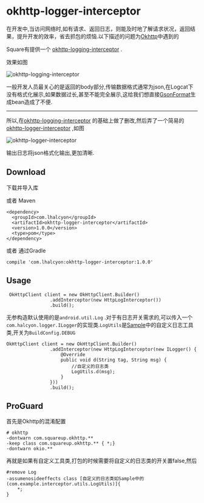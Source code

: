 # okhttp-logger-interceptor

在开发中,当访问网络时,如有请求、返回日志，则能及时地了解请求状况，返回结果，提升开发的效率，省去抓包的烦恼.以下描述的问题为[Okhttp](https://github.com/square/okhttp)中遇到的

Square有提供一个 [okhttp-logging-interceptor](https://github.com/square/okhttp/tree/master/okhttp-logging-interceptor) . 

效果如图

![okhttp-logging-interceptor](https://github.com/lhalcyon/okhttp-logger-interceptor/raw/master/screenshots/okhttp-logging-interceptor.png)

一般开发人员最关心的是返回的body部分,传输数据格式通常为json,在Logcat下没有格式化展示,如果数据过长,甚至不能完全展示,这给我们想直接[GsonFormat](https://plugins.jetbrains.com/plugin/7654?pr=idea)生成bean造成了不便.

---

所以,在[okhttp-logging-interceptor](https://github.com/square/okhttp/tree/master/okhttp-logging-interceptor) 的基础上做了删改,然后弄了一个简易的 [okhttp-logger-interceptor](https://github.com/lhalcyon/okhttp-logger-interceptor) ,如图

![okhttp-logger-interceptor](https://github.com/lhalcyon/okhttp-logger-interceptor/raw/master/screenshots/okhttp-logger-interceptor.png)

输出日志将json格式化输出,更加清晰.



## Download

下载并导入库  

或者 Maven

```
<dependency>
  <groupId>com.lhalcyon</groupId>
  <artifactId>okhttp-logger-interceptor</artifactId>
  <version>1.0.0</version>
  <type>pom</type>
</dependency> 
```

或者 通过Gradle

```
compile 'com.lhalcyon:okhttp-logger-interceptor:1.0.0'
```



## Usage

```
 OkHttpClient client = new OkHttpClient.Builder()
                .addInterceptor(new HttpLogInterceptor()) 
                .build();
```

无参构造默认使用的是`android.util.Log` .对于有日志开关需求的,可以传入一个`com.halcyon.logger.ILogger`的实现类.`LogUtils`是[Sample](https://github.com/lhalcyon/okhttp-logger-interceptor/tree/master/sample)中的自定义日志工具类,开关为`BuildConfig.DEBUG`

```
OkHttpClient client = new OkHttpClient.Builder()
                .addInterceptor(new HttpLogInterceptor(new ILogger() {
                    @Override
                    public void d(String tag, String msg) {
                        //自定义的日志类
                        LogUtils.d(msg);
                    }
                }))
                .build();
```

## ProGuard

首先是Okhttp的混淆配置

```
# okhttp
-dontwarn com.squareup.okhttp.**
-keep class com.squareup.okhttp.** { *;}
-dontwarn okio.**
```

再就是如果有自定义工具类,打包的时候需要将自定义的日志类的开关置false,然后

```
#remove Log
-assumenosideeffects class [自定义的日志类如Sample中的(com.example.interceptor.utils.LogUtils)]{
    *;
}
```

